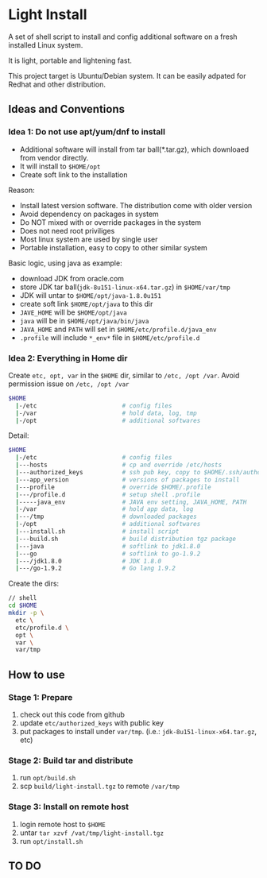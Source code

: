 # Light Install
A set of shell script to install and config additional software on a fresh installed Linux system. 

It is light, portable and lightening fast.

This project target is Ubuntu/Debian system. It can be easily adpated for Redhat and other distribution.

## Ideas and Conventions

### Idea 1: Do not use apt/yum/dnf to install
- Additional software will install from tar ball(*.tar.gz), which downloaed from vendor directly.
- It will install to ```$HOME/opt```
- Create soft link to the installation

Reason:
- Install latest version software. The distribution come with older version
- Avoid dependency on packages in system
- Do NOT mixed with or override packages in the system
- Does not need root priviliges
- Most linux system are used by single user
- Portable installation, easy to copy to other similar system

Basic logic, using java as example: 
- download JDK from oracle.com
- store JDK tar ball(```jdk-8u151-linux-x64.tar.gz```) in ```$HOME/var/tmp```
- JDK will untar to ```$HOME/opt/java-1.8.0u151```
- create soft link ```$HOME/opt/java``` to this dir
- ```JAVE_HOME``` will be ```$HOME/opt/java```
- ```java``` will be in ```$HOME/opt/java/bin/java```
- ```JAVA_HOME``` and ```PATH``` will set in ```$HOME/etc/profile.d/java_env```
- ```.profile``` will include ```*_env*``` file in ```$HOME/etc/profile.d```

### Idea 2: Everything in Home dir
Create ```etc, opt, var``` in the ```$HOME``` dir, similar to ```/etc, /opt /var```.
Avoid permission issue on ```/etc, /opt /var```

```bash
$HOME
  |-/etc                        # config files
  |-/var                        # hold data, log, tmp
  |-/opt                        # additional softwares
```

Detail:
```bash
$HOME
  |-/etc                        # config files
  |---hosts                     # cp and override /etc/hosts
  |---authorized_keys           # ssh pub key, copy to $HOME/.ssh/authorized_keys
  |---app_version               # versions of packages to install
  |---profile                   # override $HOME/.profile
  |---/profile.d                # setup shell .profile
  |-----java_env                # JAVA env setting, JAVA_HOME, PATH
  |-/var                        # hold app data, log
  |---/tmp                      # downloaded packages
  |-/opt                        # additional softwares
  |---install.sh                # install script
  |---build.sh                  # build distribution tgz package
  |---java                      # softlink to jdk1.8.0
  |---go                        # softlink to go-1.9.2
  |---/jdk1.8.0                 # JDK 1.8.0
  |---/go-1.9.2                 # Go lang 1.9.2
```

Create the dirs:
```bash
// shell
cd $HOME
mkdir -p \
  etc \
  etc/profile.d \
  opt \
  var \
  var/tmp
```

## How to use
### Stage 1: Prepare
1. check out this code from github
2. update ```etc/authorized_keys``` with public key
3. put packages to install under ```var/tmp```. (i.e.: ```jdk-8u151-linux-x64.tar.gz```, etc)
### Stage 2: Build tar and distribute
1. run ```opt/build.sh```
2. scp ```build/light-install.tgz``` to remote ```/var/tmp```
### Stage 3: Install on remote host
1. login remote host to ```$HOME```
2. untar ```tar xzvf /vat/tmp/light-install.tgz```
3. run ```opt/install.sh```

## TO DO
